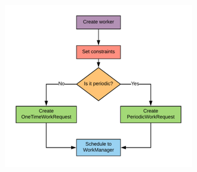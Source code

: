 ![alt text](https://github.com/lucasribolli/android-codelabs/blob/master/images/work_manager_flow.png?raw=true)